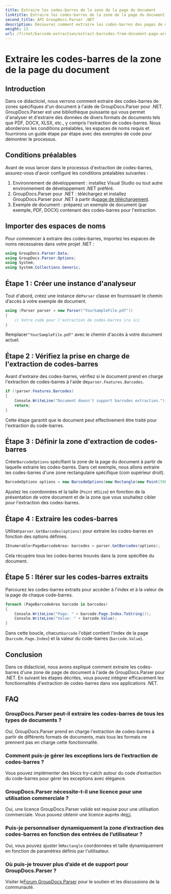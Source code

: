 ```yaml
---
title: Extraire les codes-barres de la zone de la page du document
linktitle: Extraire les codes-barres de la zone de la page du document
second_title: API GroupDocs.Parser .NET
description: Découvrez comment extraire les codes-barres des pages de documents à l'aide de GroupDocs.Parser pour .NET. Améliorez vos capacités de traitement de documents avec ce didacticiel étape par étape.
weight: 13
url: /fr/net/barcode-extraction/extract-barcodes-from-document-page-area/
---
```


# Extraire les codes-barres de la zone de la page du document

## Introduction
Dans ce didacticiel, nous verrons comment extraire des codes-barres de zones spécifiques d'un document à l'aide de GroupDocs.Parser pour .NET. GroupDocs.Parser est une bibliothèque puissante qui vous permet d'analyser et d'extraire des données de divers formats de documents tels que PDF, DOCX, XLSX, etc., y compris l'extraction de codes-barres. Nous aborderons les conditions préalables, les espaces de noms requis et fournirons un guide étape par étape avec des exemples de code pour démontrer le processus.
## Conditions préalables
Avant de vous lancer dans le processus d'extraction de codes-barres, assurez-vous d'avoir configuré les conditions préalables suivantes :
1. Environnement de développement : installez Visual Studio ou tout autre environnement de développement .NET préféré.
2.  GroupDocs.Parser pour .NET : téléchargez et installez GroupDocs.Parser pour .NET à partir du[page de téléchargement](https://releases.groupdocs.com/parser/net/).
3. Exemple de document : préparez un exemple de document (par exemple, PDF, DOCX) contenant des codes-barres pour l'extraction.

## Importer des espaces de noms
Pour commencer à extraire des codes-barres, importez les espaces de noms nécessaires dans votre projet .NET :
```csharp
using GroupDocs.Parser.Data;
using GroupDocs.Parser.Options;
using System;
using System.Collections.Generic;
```
## Étape 1 : Créer une instance d'analyseur
 Tout d'abord, créez une instance de`Parser` classe en fournissant le chemin d’accès à votre exemple de document.
```csharp
using (Parser parser = new Parser("YourSampleFile.pdf"))
{
    // Votre code pour l'extraction de codes-barres ira ici
}
```
 Remplacer`"YourSampleFile.pdf"` avec le chemin d'accès à votre document actuel.
## Étape 2 : Vérifiez la prise en charge de l'extraction de codes-barres
 Avant d'extraire des codes-barres, vérifiez si le document prend en charge l'extraction de codes-barres à l'aide de`parser.Features.Barcodes`.
```csharp
if (!parser.Features.Barcodes)
{
    Console.WriteLine("Document doesn't support barcodes extraction.");
    return;
}
```
Cette étape garantit que le document peut effectivement être traité pour l'extraction du code-barres.
## Étape 3 : Définir la zone d'extraction de codes-barres
 Créer`BarcodeOptions` spécifiant la zone de la page du document à partir de laquelle extraire les codes-barres. Dans cet exemple, nous allons extraire les codes-barres d'une zone rectangulaire spécifique (coin supérieur droit).
```csharp
BarcodeOptions options = new BarcodeOptions(new Rectangle(new Point(590, 80), new Size(150, 150)));
```
Ajustez les coordonnées et la taille (`Point` et`Size`) en fonction de la présentation de votre document et de la zone que vous souhaitez cibler pour l'extraction des codes-barres.
## Étape 4 : Extraire les codes-barres
 Utiliser`parser.GetBarcodes(options)` pour extraire les codes-barres en fonction des options définies.
```csharp
IEnumerable<PageBarcodeArea> barcodes = parser.GetBarcodes(options);
```
Cela récupère tous les codes-barres trouvés dans la zone spécifiée du document.
## Étape 5 : Itérer sur les codes-barres extraits
Parcourez les codes-barres extraits pour accéder à l'index et à la valeur de la page de chaque code-barres.
```csharp
foreach (PageBarcodeArea barcode in barcodes)
{
    Console.WriteLine("Page: " + barcode.Page.Index.ToString());
    Console.WriteLine("Value: " + barcode.Value);
}
```
 Dans cette boucle, chacun`barcode` l'objet contient l'index de la page (`barcode.Page.Index`) et la valeur du code-barres (`barcode.Value`).

## Conclusion
Dans ce didacticiel, nous avons expliqué comment extraire les codes-barres d'une zone de page de document à l'aide de GroupDocs.Parser pour .NET. En suivant les étapes décrites, vous pouvez intégrer efficacement les fonctionnalités d'extraction de codes-barres dans vos applications .NET.

## FAQ
### GroupDocs.Parser peut-il extraire les codes-barres de tous les types de documents ?
Oui, GroupDocs.Parser prend en charge l'extraction de codes-barres à partir de différents formats de documents, mais tous les formats ne prennent pas en charge cette fonctionnalité.
### Comment puis-je gérer les exceptions lors de l’extraction de codes-barres ?
Vous pouvez implémenter des blocs try-catch autour du code d’extraction du code-barres pour gérer les exceptions avec élégance.
### GroupDocs.Parser nécessite-t-il une licence pour une utilisation commerciale ?
Oui, une licence GroupDocs.Parser valide est requise pour une utilisation commerciale. Vous pouvez obtenir une licence auprès de[ici](https://purchase.groupdocs.com/buy).
### Puis-je personnaliser dynamiquement la zone d’extraction des codes-barres en fonction des entrées de l’utilisateur ?
 Oui, vous pouvez ajuster le`Rectangle` coordonnées et taille dynamiquement en fonction de paramètres définis par l'utilisateur.
### Où puis-je trouver plus d’aide et de support pour GroupDocs.Parser ?
 Visiter le[Forum GroupDocs.Parser](https://forum.groupdocs.com/c/parser/17) pour le soutien et les discussions de la communauté.